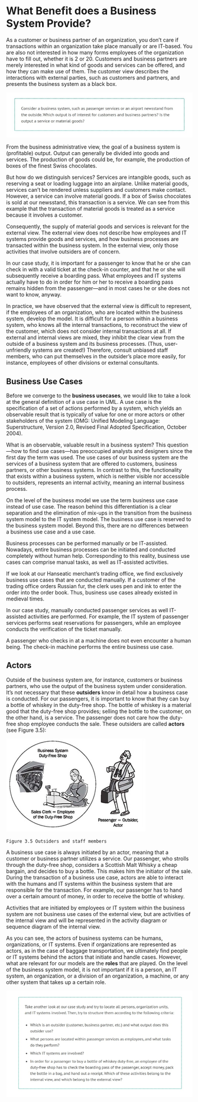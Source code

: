# What Benefit does a Business System Provide?

As a customer or business partner of an organization, you don’t care if transactions within an organization take place manually or are IT-based. You are also not interested in how many forms employees of the organization have to fill out, whether it is 2 or 20. Customers and business partners are merely interested in what kind of goods and services can be offered, and how they can make use of them. The customer view describes the interactions with external parties, such as customers and partners, and presents the business system as a black box.

![Scene_1](images/Scene_1.jpg)

From the business administrative view, the goal of a business system is (profitable) output. Output can generally be divided into goods and services. The production of goods could be, for example, the production of boxes of the finest Swiss chocolates.

But how do we distinguish services? Services are intangible goods, such as reserving a seat or loading luggage into an airplane. Unlike material goods, services can’t be rendered unless suppliers and customers make contact. However, a service can involve material goods. If a box of Swiss chocolates is sold at our newsstand, this transaction is a service. We can see from this example that the transaction of material goods is treated as a service because it involves a customer.

Consequently, the supply of material goods and services is relevant for the external view. The external view does not describe how employees and IT systems provide goods and services, and how business processes are transacted within the business system. In the external view, only those activities that involve outsiders are of concern.

In our case study, it is important for a passenger to know that he or she can check in with a valid ticket at the check-in counter, and that he or she will subsequently receive a boarding pass. What employees and IT systems actually have to do in order for him or her to receive a boarding pass remains hidden from the passenger—and in most cases he or she does not want to know, anyway.

In practice, we have observed that the external view is difficult to represent, if the employees of an organization, who are located within the business system, develop the model. It is difficult for a person within a business system, who knows all the internal transactions, to reconstruct the view of the customer, which does not consider internal transactions at all. If external and internal views are mixed, they inhibit the clear view from the outside of a business system and its business processes. (Thus, user-unfriendly systems are created!) Therefore, consult unbiased staff members, who can put themselves in the outsider’s place more easily, for instance, employees of other divisions or external consultants.

## Business Use Cases

Before we converge to the <b>business usecases</b>, we would like to take a look at the general definition of a use case in UML. A use case is the specification of a set of actions performed by a system, which yields an observable result that is typically of value for one or more actors or other stakeholders of the system (OMG: Unified Modeling Language: Superstructure, Version 2.0, Revised Final Adopted Specification, October 2004).

What is an observable, valuable result in a business system? This question—how to find use cases—has preoccupied analysts and designers since the first day the term was used. The use cases of our business system are the services of a business system that are offered to customers, business partners, or other business systems. In contrast to this, the functionality that exists within a business system, which is neither visible nor accessible to outsiders, represents an internal activity, meaning an internal business process.

On the level of the business model we use the term business use case instead of use case. The reason behind this differentiation is a clear separation and the elimination of mix-ups in the transition from the business system model to the IT system model. The business use case is reserved to the business system model. Beyond this, there are no differences between a business use case and a use case.

Business processes can be performed manually or be IT-assisted. Nowadays, entire business processes can be initiated and conducted completely without human help. Corresponding to this reality, business use cases can comprise manual tasks, as well as IT-assisted activities.

If we look at our Hanseatic merchant’s trading office, we find exclusively business use cases that are conducted manually. If a customer of the trading office orders Russian fur, the clerk uses pen and ink to enter the order into the order book. Thus, business use cases already existed in medieval times.

In our case study, manually conducted passenger services as well IT-assisted activities are performed. For example, the IT system of passenger services performs seat reservations for passengers, while an employee conducts the verification of the ticket manually.

A passenger who checks in at a machine does not even encounter a human being. The check-in machine performs the entire business use case.

## Actors

Outside of the business system are, for instance, customers or business partners, who use the output of the business system under consideration. It’s not necessary that these <b>outsiders</b> know in detail how a business case is conducted. For our passengers, it is important to know that they can buy a bottle of whiskey in the duty-free shop. The bottle of whiskey is a material good that the duty-free shop provides; selling the bottle to the customer, on the other hand, is a service. The passenger does not care how the duty-free shop employee conducts the sale. These outsiders are called <b>actors</b> (see Figure 3.5):

![Outsiders](images/Outsiders.jpg)

	Figure 3.5 Outsiders and staff members
	
A business use case is always initiated by an actor, meaning that a customer or business partner utilizes a service. Our passenger, who strolls through the duty-free shop, considers a Scottish Malt Whisky a cheap bargain, and decides to buy a bottle. This makes him the initiator of the sale. During the transaction of a business use case, actors are able to interact with the humans and IT systems within the business system that are responsible for the transaction. For example, our passenger has to hand over a certain amount of money, in order to receive the bottle of whiskey.

Activities that are initiated by employees or IT system within the business system are not business use cases of the external view, but are activities of the internal view and will be represented in the activity diagram or sequence diagram of the internal view.

As you can see, the actors of business systems can be humans, organizations, or IT systems. Even if organizations are represented as actors, as in the case of baggage transportation, we ultimately find people or IT systems behind the actors that initiate and handle cases. However, what are relevant for our models are the <b>roles</b> that are played. On the level of the business system model, it is not important if it is a person, an IT system, an organization, or a division of an organization, a machine, or any other system that takes up a certain role.

![Scene_2](images/Scene_2.jpg)


